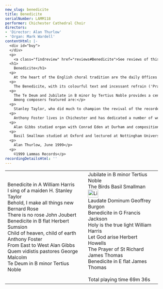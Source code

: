 ```yaml
---
new_slug: benedicite
title: Benedicite
serialNumber: LAMM118
performer: Chichester Cathedral Choir
directors:
- 'Director: Alan Thurlow'
- 'Organ: Mark Wardell'
contentHtml: |-
  <div id="buy">
  </div>
  <p>
    <a class="findreview" href="reviews#Benedicite">See reviews of this CD.</a></p>
  <h1>
    Benedicite</h1>
  <p>
    At the heart of the English choral tradition are the daily Offices of Mattins and Evensong. The Book of Common Prayer provides for the use of the Te Deum and Benedictus at Mattins and the Magnificat and Nunc Dimittis at Evensong, but also provides alternatives. At Evensong the alternatives - Cantate Domino and Deus Misereatur - are seldom if ever used, probably because they are Psalms and are sung in the regular cycle anyway. The Mattins alternatives are regularly set by composers and used, the Te Deum being frequently paired with the Jubilate, and the Benedicite being used in many places in conjunction with the Benedictus during Lent and Advent.</p>
  <p>
    The Benedicite, with its colourful text and incessant refrain ('Praise Him and magnify Him for ever') gives the theme to this recording. Four settings are included; those by Harris, Sumsion and Jackson are well known in Cathedral repertories. The fourth setting is by James Thomas, who was Assistant Organist at Chichester from 1991 until 1997 and is currently Organist of St Edmundsbury Cathedral. When in Chichester James Thomas was also Director of Music at the Prebendal School and his Benedicite setting was commissioned in 1997 for the service commemorating the 500th anniversary of the foundation of the School.</p>
  <p>
    The Te Deum and Jubilate in B minor by Tertius Noble provides a central point for the recording. Interspersed between the Mattins settings are anthems by English composers of the second half of the twentieth century.<br>
    Among composers featured are:</p>
  <p>
    Stanley Taylor, who did much to champion the revival of the recorder as an instrument, was a chorister at Westminster Abbey and studied composition with Vaughan Williams and in Germany.</p>
  <p>
    Anthony Foster lives in Chichester and has dedicated a number of works to the Cathedral Choir and to Alan Thurlow. His beautiful tune recorded here is a setting of words written by Mary Holtby, wife of the former Dean of Chichester.</p>
  <p>
    Alan Gibbs studied organ with Conrad Eden at Durham and composition with Mateus Seiber. For many years he was Head of Music at Archbishop Tennison's Grammar School.</p>
  <p>
    Basil Smallman studied at Oxford and lectured at Nottingham University before spending many years as Professor of Music at Liverpool University. He is now retired and lives in the West Country.</p>
  <p>
    Alan Thurlow, June 1999</p>
  <p>
    ©1999 Lammas Records</p>
recordingDetailsHtml: ''
---
```


<table class="tracktable">
  <tbody>
    <tr>
      <td class="column1">
        <span class="trackname">Benedicite in A</span><span class="composer"> William Harris</span><br>
        <span class="trackname"> I sing of a maiden</span><span class="composer"> H. Stanley Taylor </span><br>
        <span class="trackname"> Behold, I make all things new </span> <span class="composer">Bernard Rose</span><br>
        <span class="trackname"> There is no rose </span> <span class="composer">John Joubert </span><br>
        <span class="trackname"> Benedicite in B flat </span> <span class="composer">Herbert Sumsion </span><br>
        <span class="trackname"> Child of heaven, child of earth </span> <span class="composer">Anthony Foster </span><br>
        <span class="trackname"> From East to West</span><span class="composer"> Alan Gibbs </span><br>
        <span class="trackname"> Quem vidistis pastores</span><span class="composer"> George Malcolm </span><br>
        <span class="trackname"> Te Deum in B minor</span><span class="composer"> Tertius Noble </span>
      </td>
      <td class="column2">
        <span class="trackname">Jubilate in B minor </span> <span class="composer">Tertius Noble</span><br>
        <span class="trackname"> The Birds </span> <span class="composer">Basil Smallman</span><span class="trackname"><a href="cliplinks/thebirds.ram"><img alt="Listen to this track" src="/web/20120720021107im_/http://www.lammas.co.uk/sites/default/files/mobileplugin/180x180/47790a0917f8459f5d041f2791e4566b.gif" style="width: 34px; height: 26px;"></a><br>
          Laudate Dominum </span> <span class="composer">Geoffrey Burgon </span><br>
        <span class="trackname"> Benedicite in G</span><span class="composer"> Francis Jackson </span><br>
        <span class="trackname"> Holy is the true light </span> <span class="composer">William Harris</span><br>
        <span class="trackname"> Let God arise </span> <span class="composer">Herbert Howells </span><br>
        <span class="trackname"> The Prayer of St Richard</span><span class="composer"> James Thomas </span><br>
        <span class="trackname"> Benedicite in E flat </span> <span class="composer">James Thomas<br>
        </span><br>
        <span id="playingtime">Total playing time 69m 36s</span>
      </td>
    </tr>
  </tbody>
</table>
